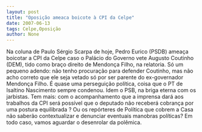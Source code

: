 ```yaml
---
layout: post
title: "Oposição ameaca boicote à CPI da Celpe"
date: 2007-06-13
tags: Celpe,Oposição
author: None
---
```

Na coluna de Paulo S&eacute;rgio Scarpa de hoje, Pedro Eurico (PSDB) amea&ccedil;a boicotar a CPI da Celpe caso o Pal&aacute;cio do Governo vete Augusto Coutinho (DEM), tido como bra&ccedil;o direito de Mendon&ccedil;a Filho, na relatoria. 
S&oacute; um pequeno adendo: n&atilde;o tenho procura&ccedil;&atilde;o para defender Coutinho, mas n&atilde;o acho correto que ele seja vetado s&oacute; por ser parente do ex-governador Mendon&ccedil;a Filho. &Eacute; quase uma persegui&ccedil;&atilde;o pol&iacute;tica, coisa que o PT de Isaltino Nascimento sempre condenou. Idem o PSB, na briga eterna com os jarbistas. Tem mais: com o acompanhamento que a imprensa dar&aacute; aos trabalhos da CPI ser&aacute; poss&iacute;vel que o deputado n&atilde;o receber&aacute; cobran&ccedil;a por uma postura equilibrada ? Ou os rep&oacute;rteres de Pol&iacute;tica que cobrem a Casa n&atilde;o saber&atilde;o contextualizar e denunciar eventuais manobras pol&iacute;ticas? Em todo caso, vamos aguardar o desenrolar da pol&ecirc;mica. 